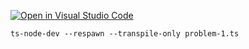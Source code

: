 [![Open in Visual Studio Code](https://classroom.github.com/assets/open-in-vscode-2e0aaae1b6195c2367325f4f02e2d04e9abb55f0b24a779b69b11b9e10269abc.svg)](https://classroom.github.com/online_ide?assignment_repo_id=17253038&assignment_repo_type=AssignmentRepo)

<!-- Run Code in console -->

```
ts-node-dev --respawn --transpile-only problem-1.ts

```
